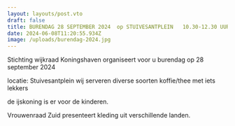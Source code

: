 ```yaml
---
layout: layouts/post.vto
draft: false
title: BURENDAG 28 SEPTEMBER 2024  op STUIVESANTPLEIN   10.30-12.30 UUR
date: 2024-06-08T11:20:55.934Z
image: /uploads/burendag-2024.jpg
---
```

Stichting wijkraad Koningshaven organiseert voor u burendag op 28 september 2024

locatie: Stuivesantplein       wij serveren diverse soorten  koffie/thee met iets lekkers   

de ijskoning is er voor  de kinderen.  

Vrouwenraad Zuid presenteert kleding uit verschillende landen.